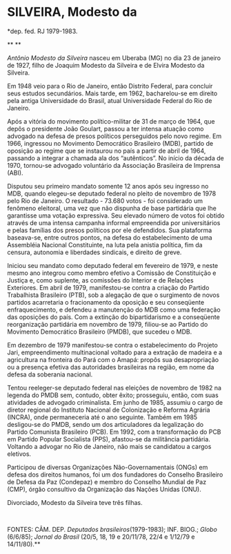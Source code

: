 SILVEIRA, Modesto da
====================

\*dep. fed. RJ 1979-1983.

** **

*Antônio Modesto da Silveira* nasceu em Uberaba (MG) no dia 23 de
janeiro de 1927, filho de Joaquim Modesto da Silveira e de Elvira
Modesto da Silveira.

Em 1948 veio para o Rio de Janeiro, então Distrito Federal, para
concluir seus estudos secundários. Mais tarde, em 1962, bacharelou-se em
direito pela antiga Universidade do Brasil, atual Universidade Federal
do Rio de Janeiro.

Após a vitória do movimento político-militar de 31 de março de 1964, que
depôs o presidente João Goulart, passou a ter intensa atuação como
advogado na defesa de presos políticos perseguidos pelo novo regime. Em
1966, ingressou no Movimento Democrático Brasileiro (MDB), partido de
oposição ao regime que se instaurou no país a partir de abril de 1964,
passando a integrar a chamada ala dos “autênticos”. No início da década
de 1970, tornou-se advogado voluntário da Associação Brasileira de
Imprensa (ABI).

Disputou seu primeiro mandato somente 12 anos após seu ingresso no MDB,
quando elegeu-se deputado federal no pleito de novembro de 1978 pelo Rio
de Janeiro. O resultado - 73.680 votos - foi considerado um fenômeno
eleitoral, uma vez que não dispunha de base partidária que lhe
garantisse uma votação expressiva. Seu elevado número de votos foi
obtido através de uma intensa campanha informal empreendida por
universitários e pelas famílias dos presos políticos por ele defendidos.
Sua plataforma baseava-se, entre outros pontos, na defesa do
estabelecimento de uma Assembléia Nacional Constituinte, na luta pela
anistia política, fim da censura, autonomia e liberdades sindicais, e
direito de greve.

Iniciou seu mandato como deputado federal em fevereiro de 1979, e neste
mesmo ano integrou como membro efetivo a Comissão de Constituição e
Justiça e, como suplente, as comissões do Interior e de Relações
Exteriores. Em abril de 1979, manifestou-se contra a criação do Partido
Trabalhista Brasileiro (PTB), sob a alegação de que o surgimento de
novos partidos acarretaria o fracionamento da oposição e seu conseqüente
enfraquecimento, e defendeu a manutenção do MDB como uma federação das
oposições do país. Com a extinção do bipartidarismo e a conseqüente
reorganização partidária em novembro de 1979, filiou-se ao Partido do
Movimento Democrático Brasileiro (PMDB), que sucedeu o MDB.

Em dezembro de 1979 manifestou-se contra o estabelecimento do Projeto
Jari, empreendimento multinacional voltado para a extração de madeira e
a agricultura na fronteira do Pará com o Amapá: propôs sua
desapropriação ou a presença efetiva das autoridades brasileiras na
região, em nome da defesa da soberania nacional.           

Tentou reeleger-se deputado federal nas eleições de novembro de 1982 na
legenda do PMDB sem, contudo, obter êxito; prosseguiu, então, com suas
atividades de advogado criminalista. Em junho de 1985, assumiu o cargo
de diretor regional do Instituto Nacional de Colonização e Reforma
Agrária (INCRA), onde permaneceria até o ano seguinte. Também em 1985
desligou-se do PMDB, sendo um dos articuladores da legalização do
Partido Comunista Brasileiro (PCB). Em 1992, com a transformação do PCB
em Partido Popular Socialista (PPS), afastou-se da militância
partidária. Voltando a advogar no Rio de Janeiro, não mais se candidatou
a cargos eletivos.

Participou de diversas Organizações Não-Governamentais (ONGs) em defesa
dos direitos humanos, foi um dos fundadores do Conselho Brasileiro de
Defesa da Paz (Condepaz) e membro do Conselho Mundial de Paz (CMP),
órgão consultivo da Organização das Nações Unidas (ONU).

Divorciado, Modesto da Silveira teve três filhas.

 

FONTES: CÂM. DEP. *Deputados brasileiros*(1979-1983); INF. BIOG.;
*Globo* (6/6/85); *Jornal do Brasil* (20/5, 18, 19 e 20/11/78, 22/4 e
1/12/79 e 14/11/80).**
